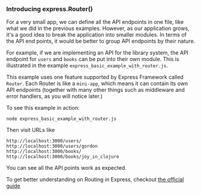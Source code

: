 ### Introducing express.Router()

For a very small app, we can define all the API endpoints in one file, like what we did in the previous examples. However, as our application grows, it's a good idea to break the application into smaller modules. In terms of the API end points, it would be better to group API endpoints by their nature.

For example, if we are implementing an API for the library system, the API endpoint for `users` and `books` can be put into their own module. This is illustrated in the example `express_basic_example_with_router.js`.

This example uses one feature supported by Express Framework called `Router`. Each Router is like a `mini-app`, which means it can contain its own API endpoints (together with many other things such as middleware and error handlers, as you will notice later.)

To see this example in action:

```
node express_basic_example_with_router.js
```

Then visit URLs like 
```
http://localhost:3000/users/
http://localhost:3000/users/gordon
http://localhost:3000/books/
http://localhost:3000/books/joy_in_clojure
```

You can see all the API points work as expected.

To get better understanding on Routing in Express, checkout [the official guide]( https://expressjs.com/en/guide/routing.html) 
